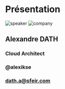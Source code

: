 <!-- .slide: class="speaker-slide" -->

# Présentation

![speaker](./assets/images/speakers/adh.jpg)
![company](./assets/images/logo-sfeir-blanc.png)


<h2> Alexandre <span>DATH</span></h2>

### Cloud Architect
<!-- .element: class="icon-rule icon-first" -->

### @alexikse
<!-- .element: class="icon-twitter icon-second" -->

### dath.a@sfeir.com
<!-- .element: class="icon-mail icon-third" -->
